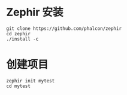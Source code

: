 # Zephir 安装

```shell
git clone https://github.com/phalcon/zephir
cd zephir
./install -c
```

# 创建项目

```shell
zephir init mytest
cd mytest
```

